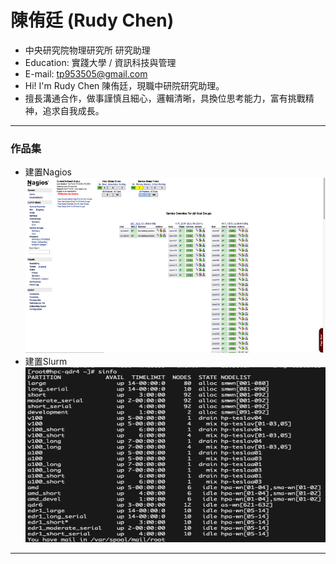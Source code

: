 # 陳侑廷 (Rudy Chen) 
- 中央研究院物理研究所 研究助理
- Education: 實踐大學 / 資訊科技與管理
- E-mail: tp953505@gmail.com
- Hi! I'm Rudy Chen 陳侑廷，現職中研院研究助理。
- 擅長溝通合作，做事謹慎且細心，邏輯清晰，具換位思考能力，富有挑戰精神，追求自我成長。
<hr>

### 作品集
  - 建置Nagios <BR>
    <img src="nagios.png" width="500" height="280"><BR>
  - 建置Slurm <BR>
    <img src="slurm.png" width="500" height="280"><BR>
<hr>
